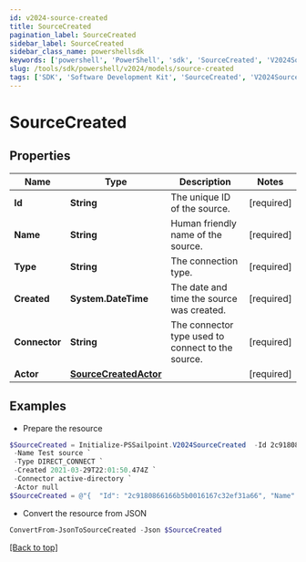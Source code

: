 ```yaml
---
id: v2024-source-created
title: SourceCreated
pagination_label: SourceCreated
sidebar_label: SourceCreated
sidebar_class_name: powershellsdk
keywords: ['powershell', 'PowerShell', 'sdk', 'SourceCreated', 'V2024SourceCreated'] 
slug: /tools/sdk/powershell/v2024/models/source-created
tags: ['SDK', 'Software Development Kit', 'SourceCreated', 'V2024SourceCreated']
---
```



# SourceCreated

## Properties

Name | Type | Description | Notes
------------ | ------------- | ------------- | -------------
**Id** | **String** | The unique ID of the source. | [required]
**Name** | **String** | Human friendly name of the source. | [required]
**Type** | **String** | The connection type. | [required]
**Created** | **System.DateTime** | The date and time the source was created. | [required]
**Connector** | **String** | The connector type used to connect to the source. | [required]
**Actor** | [**SourceCreatedActor**](source-created-actor) |  | [required]

## Examples

- Prepare the resource
```powershell
$SourceCreated = Initialize-PSSailpoint.V2024SourceCreated  -Id 2c9180866166b5b0016167c32ef31a66 `
 -Name Test source `
 -Type DIRECT_CONNECT `
 -Created 2021-03-29T22:01:50.474Z `
 -Connector active-directory `
 -Actor null
$SourceCreated = @"{  "Id": "2c9180866166b5b0016167c32ef31a66", "Name": "Test source", "Type": "DIRECT_CONNECT", "Created": "2021-03-29T22:01:50.474Z", "Connector": "active-directory", "Actor": null }"@
```

- Convert the resource from JSON
```powershell
ConvertFrom-JsonToSourceCreated -Json $SourceCreated
```


[[Back to top]](#) 

